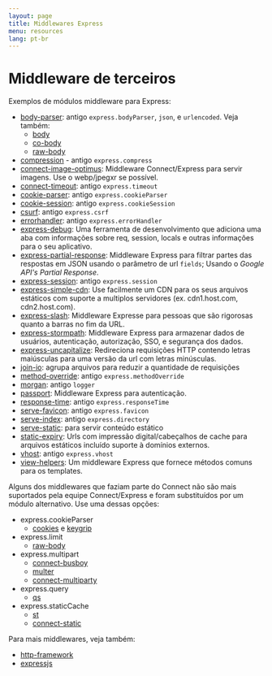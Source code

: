 ```yaml
---
layout: page
title: Middlewares Express
menu: resources
lang: pt-br
---
```


# Middleware de terceiros

Exemplos de módulos middleware para Express:

  - [body-parser](https://github.com/expressjs/body-parser): antigo `express.bodyParser`, `json`, e `urlencoded`. 
  Veja também:
    - [body](https://github.com/raynos/body)
    - [co-body](https://github.com/visionmedia/co-body)
    - [raw-body](https://github.com/stream-utils/raw-body)
  - [compression](https://github.com/expressjs/compression) - antigo `express.compress`
  - [connect-image-optimus](https://github.com/msemenistyi/connect-image-optimus): Middleware Connect/Express para servir imagens. Use o webp/jpegxr se possível.
  - [connect-timeout](https://github.com/expressjs/timeout): antigo `express.timeout`
  - [cookie-parser](https://github.com/expressjs/cookie-parser): antigo `express.cookieParser`
  - [cookie-session](https://github.com/expressjs/cookie-session): antigo `express.cookieSession`
  - [csurf](https://github.com/expressjs/csurf): antigo `express.csrf`
  - [errorhandler](https://github.com/expressjs/errorhandler): antigo `express.errorHandler`
  - [express-debug](https://github.com/devoidfury/express-debug): Uma ferramenta de desenvolvimento que adiciona uma aba com informações sobre req, session, locals e outras informações para o seu aplicativo.
  - [express-partial-response](https://github.com/nemtsov/express-partial-response): Middleware Express para filtrar partes das respostas em JSON usando o parâmetro de url `fields`; Usando o *Google API's Partial Response*.
  - [express-session](https://github.com/expressjs/session): antigo `express.session`
  - [express-simple-cdn](https://github.com/jamiesteven/express-simple-cdn): Use facilmente um CDN para os seus arquivos estáticos com suporte a multiplos servidores (ex. cdn1.host.com, cdn2.host.com).
  - [express-slash](https://github.com/ericf/express-slash): Middleware Expresse para pessoas que são rigorosas quanto a barras no fim da URL.
  - [express-stormpath](https://github.com/stormpath/stormpath-express): Middleware Express para armazenar dados de usuários, autenticação, autorização, SSO, e segurança dos dados.
  - [express-uncapitalize](https://github.com/jamiesteven/express-uncapitalize): Redireciona requisições HTTP contendo letras maiúsculas para uma versão da url com letras minúsculas.
  - [join-io](https://github.com/coderaiser/join-io "join-io"): agrupa arquivos para reduzir a quantidade de requisições
  - [method-override](https://github.com/expressjs/method-override): antigo `express.methodOverride`
  - [morgan](https://github.com/expressjs/morgan): antigo `logger`
  - [passport](https://github.com/jaredhanson/passport): Middleware Express para autenticação.
  - [response-time](https://github.com/expressjs/response-time): antigo `express.responseTime`
  - [serve-favicon](https://github.com/expressjs/serve-favicon): antigo `express.favicon`
  - [serve-index](https://github.com/expressjs/serve-index): antigo `express.directory`
  - [serve-static](https://github.com/expressjs/serve-static): para servir conteúdo estático
  - [static-expiry](https://github.com/paulwalker/connect-static-expiry): Urls com impressão digital/cabeçalhos de cache para arquivos estáticos incluído suporte à domínios externos.
  - [vhost](https://github.com/expressjs/vhost): antigo `express.vhost`
  - [view-helpers](https://github.com/madhums/node-view-helpers): Um middleware Express que fornece métodos comuns para os templates.

Alguns dos middlewares que faziam parte do Connect não são mais suportados pela equipe Connect/Express
e foram substituídos por um módulo alternativo. Use uma dessas opções:

  - express.cookieParser
    - [cookies](https://github.com/jed/cookies) e [keygrip](https://github.com/jed/keygrip)
  - express.limit
    - [raw-body](https://github.com/stream-utils/raw-body)
  - express.multipart
    - [connect-busboy](https://github.com/mscdex/connect-busboy)
    - [multer](https://github.com/expressjs/multer)
    - [connect-multiparty](https://github.com/superjoe30/connect-multiparty)
  - express.query
    - [qs](https://github.com/visionmedia/node-querystring)
  - express.staticCache
    - [st](https://github.com/isaacs/st)
    - [connect-static](https://github.com/andrewrk/connect-static)

Para mais middlewares, veja também:
  - [http-framework](https://github.com/Raynos/http-framework/wiki/Modules)
  - [expressjs](https://github.com/expressjs)
